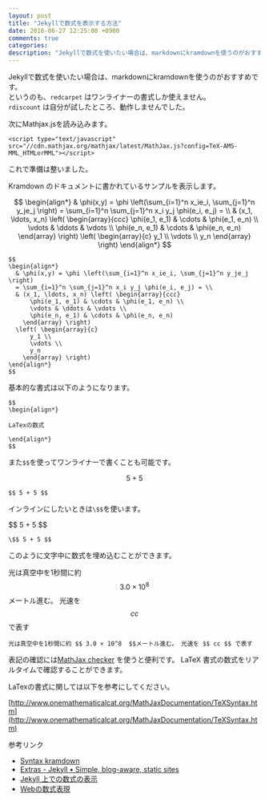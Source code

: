 ```yaml
---
layout: post
title: "Jekyllで数式を表示する方法"
date: 2016-06-27 12:25:08 +0900
comments: true
categories: 
description: "Jekyllで数式を使いたい場合は、markdownにkramdownを使うのがおすすめです。次にMathjax.jsを読み込みます。以上で準備が整ったので、LaTexの書式で数式を表現できます。"
---
```

Jekyllで数式を使いたい場合は、markdownにkramdownを使うのがおすすめです。  
というのも、`redcarpet` はワンライナーの書式しか使えません。  
`rdiscount` は自分が試したところ、動作しませんでした。

次にMathjax.jsを読み込みます。

```
<script type="text/javascript" src="//cdn.mathjax.org/mathjax/latest/MathJax.js?config=TeX-AMS-MML_HTMLorMML"></script>
```

これで準備は整いました。

Kramdown のドキュメントに書かれているサンプルを表示します。

$$
\begin{align*}
  & \phi(x,y) = \phi \left(\sum_{i=1}^n x_ie_i, \sum_{j=1}^n y_je_j \right)
  = \sum_{i=1}^n \sum_{j=1}^n x_i y_j \phi(e_i, e_j) = \\
  & (x_1, \ldots, x_n) \left( \begin{array}{ccc}
      \phi(e_1, e_1) & \cdots & \phi(e_1, e_n) \\
      \vdots & \ddots & \vdots \\
      \phi(e_n, e_1) & \cdots & \phi(e_n, e_n)
    \end{array} \right)
  \left( \begin{array}{c}
      y_1 \\
      \vdots \\
      y_n
    \end{array} \right)
\end{align*}
$$

```
$$
\begin{align*}
  & \phi(x,y) = \phi \left(\sum_{i=1}^n x_ie_i, \sum_{j=1}^n y_je_j \right)
  = \sum_{i=1}^n \sum_{j=1}^n x_i y_j \phi(e_i, e_j) = \\
  & (x_1, \ldots, x_n) \left( \begin{array}{ccc}
      \phi(e_1, e_1) & \cdots & \phi(e_1, e_n) \\
      \vdots & \ddots & \vdots \\
      \phi(e_n, e_1) & \cdots & \phi(e_n, e_n)
    \end{array} \right)
  \left( \begin{array}{c}
      y_1 \\
      \vdots \\
      y_n
    \end{array} \right)
\end{align*}
$$
```

基本的な書式は以下のようになります。

```
$$
\begin{align*}

LaTexの数式

\end{align*}
$$
```

また`$$`を使ってワンライナーで書くことも可能です。

$$ 5 + 5 $$

```
$$ 5 + 5 $$
```

インラインにしたいときは`\$$`を使います。

\$$ 5 + 5 $$

```
\$$ 5 + 5 $$
```

このように文字中に数式を埋め込むことができます。

光は真空中を1秒間に約 $$ 3.0 × 10^8  $$メートル進む。 光速を $$ cc $$ で表す

```
光は真空中を1秒間に約 $$ 3.0 × 10^8  $$メートル進む。 光速を $$ cc $$ で表す
```

表記の確認には[MathJax checker](http://gyafun.jp/ln/MathJax.html) を使うと便利です。
LaTeX 書式の数式をリアルタイムで確認することができます。

LaTexの書式に関しては以下を参考にしてください。

[http://www.onemathematicalcat.org/MathJaxDocumentation/TeXSyntax.htm](http://www.onemathematicalcat.org/MathJaxDocumentation/TeXSyntax.htm)

参考リンク

- [Syntax kramdown](http://kramdown.gettalong.org/syntax.html#math-blocks)
- [Extras - Jekyll • Simple, blog-aware, static sites](http://jekyllrb.com/docs/extras/)
- [Jekyll 上での数式の表示](http://sekika.github.io/2015/10/10/equation-on-jekyll/)
- [Webの数式表現](http://www.ic.daito.ac.jp/~mizutani/html/mathexpress.html)

<script type="text/javascript" src="//cdn.mathjax.org/mathjax/latest/MathJax.js?config=TeX-AMS-MML_HTMLorMML"></script>
